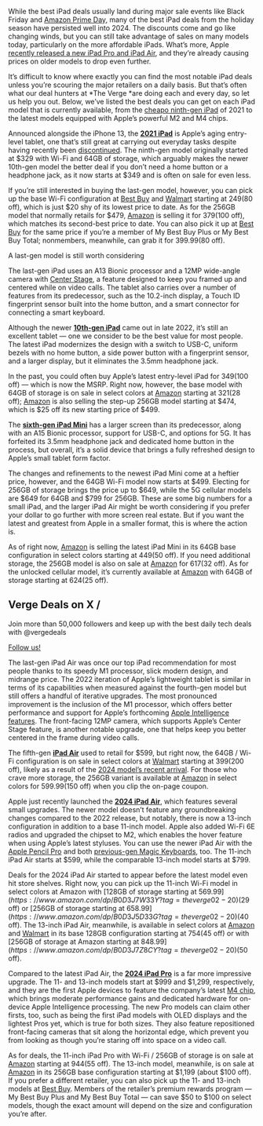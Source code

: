 While the best iPad deals usually land during major sale events like Black Friday and [Amazon Prime Day](/2024/6/25/24145258/amazon-prime-day-dates-july-2024-sale), many of the best iPad deals from the holiday season have persisted well into 2024. The discounts come and go like changing winds, but you can still take advantage of sales on many models today, particularly on the more affordable iPads. What’s more, Apple [recently released a new iPad Pro and iPad Air](/2024/5/7/24146276/apple-ipad-pro-oled-features-specs-let-loose-event), and they’re already causing prices on older models to drop even further.

It’s difficult to know where exactly you can find the most notable iPad deals unless you’re scouring the major retailers on a daily basis. But that’s often what our deal hunters at *The Verge *are doing each and every day, so let us help you out. Below, we’ve listed the best deals you can get on each iPad model that is currently available, from the [cheapo ninth-gen iPad](https://goto.walmart.com/c/482924/565706/9383?u=https%3A%2F%2Fwww.walmart.com%2Fip%2F2021-Apple-10-2-inch-iPad-Wi-Fi-64GB-Space-Gray-9th-Generation%2F674982024&subid1=vergedeals050224) of 2021 to the latest models equipped with Apple’s powerful M2 and M4 chips.

Announced alongside the iPhone 13, the [**2021 iPad**](/23639378/best-ipad-apple-buy-model-price#:~:text=Seifert%20/%20The%20Verge-,The%20best%20budget%20iPad%3A%20ninth%2Dgen%20iPad,-%E2%86%B4) is Apple’s aging entry-level tablet, one that’s still great at carrying out everyday tasks despite having recently been [discontinued](/2024/5/7/24151124/apple-ipad-headphone-jack). The ninth-gen model originally started at $329 with Wi-Fi and 64GB of storage, which arguably makes the newer 10th-gen model the better deal if you don’t need a home button or a headphone jack, as it now starts at $349 and is often on sale for even less.

If you’re still interested in buying the last-gen model, however, you can pick up the base Wi-Fi configuration at [Best Buy](https://howl.me/cmgwDJL2fQb) and [Walmart](https://goto.walmart.com/c/482924/565706/9383?u=https%3A%2F%2Fwww.walmart.com%2Fip%2F2021-Apple-10-2-inch-iPad-Wi-Fi-64GB-Space-Gray-9th-Generation%2F674982024&subid1=vergedeals050224) starting at $249 ($80 off), which is just $20 shy of its lowest price to date. As for the 256GB model that normally retails for $479, [Amazon](https://www.amazon.com/dp/B09G96TFF7?tag=theverge02-20) is selling it for $379 ($100 off), which matches its second-best price to date. You can also pick it up at [Best Buy](https://howl.me/cmpRfhyH737) for the same price if you’re a member of My Best Buy Plus or My Best Buy Total; nonmembers, meanwhile, can grab it for $399.99 ($80 off).

A last-gen model is still worth considering

The last-gen iPad uses an A13 Bionic processor and a 12MP wide-angle camera with [Center Stage](/2021/4/21/22395325/ipad-pro-pan-zoom-video-conferencing-microsoft-teams), a feature designed to keep you framed up and centered while on video calls. The tablet also carries over a number of features from its predecessor, such as the 10.2-inch display, a Touch ID fingerprint sensor built into the home button, and a smart connector for connecting a smart keyboard.

Although the newer [**10th-gen iPad**](/23418039/apple-ipad-review-10th-gen-2022-10-9-tablet-ipados) came out in late 2022, it’s still an excellent tablet — one we consider to be the best value for most people. The latest iPad modernizes the design with a switch to USB-C, uniform bezels with no home button, a side power button with a fingerprint sensor, and a larger display, but it eliminates the 3.5mm headphone jack.

In the past, you could often buy Apple’s latest entry-level iPad for $349 ($100 off) — which is now the MSRP. Right now, however, the base model with 64GB of storage is on sale in select colors at [Amazon](https://www.amazon.com/dp/B0BJLT98Q7/?tag=theverge02-20) starting at $321 ($28 off); [Amazon](https://www.amazon.com/dp/B0BJLBNNRT?tag=theverge02-20) is also selling the step-up 256GB model starting at $474, which is $25 off its new starting price of $499.

The [**sixth-gen iPad Mini**](/22696652/ipad-mini-2021-6th-gen-review) has a larger screen than its predecessor, along with an A15 Bionic processor, support for USB-C, and options for 5G. It has forfeited its 3.5mm headphone jack and dedicated home button in the process, but overall, it’s a solid device that brings a fully refreshed design to Apple’s small tablet form factor.

The changes and refinements to the newest iPad Mini come at a heftier price, however, and the 64GB Wi-Fi model now starts at $499. Electing for 256GB of storage brings the price up to $649, while the 5G cellular models are $649 for 64GB and $799 for 256GB. These are some big numbers for a small iPad, and the larger iPad Air might be worth considering if you prefer your dollar to go further with more screen real estate. But if you want the latest and greatest from Apple in a smaller format, this is where the action is.

As of right now, [Amazon](https://www.amazon.com/dp/B09G9BXKF5?tag=theverge02-20) is selling the latest iPad Mini in its 64GB base configuration in select colors starting at $449 ($50 off). If you need additional storage, the 256GB model is also on sale at [Amazon](https://www.amazon.com/dp/B09G99Y4NL?tag=theverge02-20) for $617 ($32 off). As for the unlocked cellular model, it’s currently available at [Amazon](https://www.amazon.com/dp/B09G9GM743?tag=theverge02-20) with 64GB of storage starting at $624 ($25 off).

## Verge Deals on X /

Join more than 50,000 followers and keep up with the best daily tech deals with @vergedeals

<a href="http://bit.ly/2JzR5Ud" class="duet--article--dangerously-set-cms-markup inline-block whitespace-nowrap rounded-sm border border-blurple px-18 py-12 text-12 font-medium uppercase tracking-12 no-underline hover:bg-blurple hover:text-white md:ml-28">Follow us!</a>

The last-gen iPad Air was once our top iPad recommendation for most people thanks to its speedy M1 processor, slick modern design, and midrange price. The 2022 iteration of Apple’s lightweight tablet is similar in terms of its capabilities when measured against the fourth-gen model but still offers a handful of iterative upgrades. The most pronounced improvement is the inclusion of the M1 processor, which offers better performance and support for Apple’s forthcoming [Apple Intelligence features](/2024/6/10/24175405/wwdc-apple-ai-news-features-ios-18-macos-15-iphone-ipad-mac). The front-facing 12MP camera, which supports Apple’s Center Stage feature, is another notable upgrade, one that helps keep you better centered in the frame during video calls.

The fifth-gen [**iPad Air**](/22979828/apple-ipad-air-2022-review) used to retail for $599, but right now, the 64GB / Wi-Fi configuration is on sale in select colors at [Walmart](https://goto.walmart.com/c/482924/565706/9383?u=https%3A%2F%2Fwww.walmart.com%2Fip%2F2022-Apple-10-9-inch-iPad-Air-Wi-Fi-64GB-Space-Gray-5th-Generation%2F849759309) starting at $399 ($200 off), likely as a result of the [2024 model’s recent arrival](/24155407/apple-ipad-air-review-2024). For those who crave more storage, the 256GB variant is available at [Amazon](https://www.amazon.com/2022-Apple-iPad-10-9-inch-Wi-Fi/dp/B09V3JDWSL?tag=theverge02-20) in select colors for $599.99 ($150 off) when you clip the on-page coupon.

Apple just recently launched the [**2024 iPad Air**](/24155407/apple-ipad-air-review-2024), which features several small upgrades. The newer model doesn’t feature any groundbreaking changes compared to the 2022 release, but notably, there is now a 13-inch configuration in addition to a base 11-inch model. Apple also added Wi-Fi 6E radios and upgraded the chipset to M2, which enables the hover feature when using Apple’s latest styluses. You can use the newer iPad Air with the [Apple Pencil Pro](/2024/5/7/24146454/apple-pencil-pro-ipad-stylus-price-availability-features) and both [previous-gen Magic Keyboards](/2020/4/20/21227345/magic-keyboard-ipad-pro-tablet-laptop-review-price-specs-features), too. The 11-inch iPad Air starts at $599, while the comparable 13-inch model starts at $799.

Deals for the 2024 iPad Air started to appear before the latest model even hit store shelves. Right now, you can pick up the 11-inch Wi-Fi model in select colors at Amazon with [128GB of storage starting at $569.99](https://www.amazon.com/dp/B0D3J7W33Y?tag=theverge02-20) ($29 off) or [256GB of storage starting at $658.99](https://www.amazon.com/dp/B0D3J5D33G?tag=theverge02-20) ($40 off). The 13-inch iPad Air, meanwhile, is available in select colors at [Amazon](https://www.amazon.com/dp/B0D3J6RTCT?tag=theverge02-20) and [Walmart](https://goto.walmart.com/c/482924/565706/9383?u=https%3A%2F%2Fwww.walmart.com%2Fip%2F2024-Apple-13-inch-iPad-Air-M2-Wi-Fi-128GB-Space-Gray%2F5590678210) in its base 128GB configuration starting at $754 ($45 off) or with [256GB of storage at Amazon starting at $848.99](https://www.amazon.com/dp/B0D3J7Z8CY?tag=theverge02-20) ($50 off).

Compared to the latest iPad Air, the [**2024 iPad Pro**](/24155440/apple-ipad-pro-2024-review) is a far more impressive upgrade. The 11- and 13-inch models start at $999 and $1,299, respectively, and they are the first Apple devices to feature the company’s latest [M4 chip](/2024/5/7/24148451/apple-m4-chip-ai-ipad-macbook), which brings moderate performance gains and dedicated hardware for on-device Apple Intelligence processing. The new Pro models can claim other firsts, too, such as being the first iPad models with OLED displays and the lightest Pros yet, which is true for both sizes. They also feature repositioned front-facing cameras that sit along the horizontal edge, which prevent you from looking as though you’re staring off into space on a video call.

As for deals, the 11-inch iPad Pro with Wi-Fi / 256GB of storage is on sale at [Amazon](https://www.amazon.com/dp/B0D3J9XDMQ?tag=theverge02-20) starting at $944 ($55 off). The 13-inch model, meanwhile, is on sale at [Amazon](https://www.amazon.com/dp/B0D3J9SMLK/?tag=theverge02-20) in its 256GB base configuration starting at $1,199 (about $100 off). If you prefer a different retailer, you can also pick up the 11- and 13-inch models at [Best Buy](https://howl.me/cmgvZ8KY6XY). Members of the retailer’s premium rewards program — My Best Buy Plus and My Best Buy Total — can save $50 to $100 on select models, though the exact amount will depend on the size and configuration you’re after.
